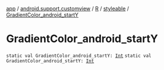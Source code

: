 [app](../../../index.md) / [android.support.customview](../../index.md) / [R](../index.md) / [styleable](index.md) / [GradientColor_android_startY](./-gradient-color_android_start-y.md)

# GradientColor_android_startY

`static val GradientColor_android_startY: `[`Int`](https://kotlinlang.org/api/latest/jvm/stdlib/kotlin/-int/index.html)
`static val GradientColor_android_startY: `[`Int`](https://kotlinlang.org/api/latest/jvm/stdlib/kotlin/-int/index.html)